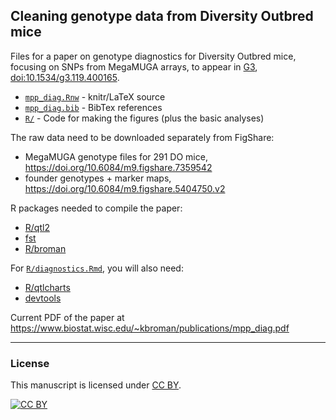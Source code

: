 ## Cleaning genotype data from Diversity Outbred mice

Files for a paper on genotype diagnostics for
Diversity Outbred mice, focusing on SNPs from MegaMUGA arrays,
to appear in [G3](http://g3journal.org),
[doi:10.1534/g3.119.400165](https://doi.org/10.1534/g3.119.400165).

- [`mpp_diag.Rnw`](mpp_diag.Rnw) - knitr/LaTeX source
- [`mpp_diag.bib`](mpp_diag.bib) - BibTex references
- [`R/`](R/) - Code for making the figures (plus the basic analyses)

The raw data need to be downloaded separately from FigShare:

- MegaMUGA genotype files for 291 DO mice, <https://doi.org/10.6084/m9.figshare.7359542>
- founder genotypes + marker maps, <https://doi.org/10.6084/m9.figshare.5404750.v2>

R packages needed to compile the paper:

- [R/qtl2](https://kbroman.org/qtl2)
- [fst](http://www.fstpackage.org)
- [R/broman](https://github.com/kbroman/broman)

For [`R/diagnostics.Rmd`](R/diagnostics.Rmd), you will also need:

- [R/qtlcharts](https://kbroman.org/qtlcharts)
- [devtools](https://github.com/hadley/devtools)

Current PDF of the paper at <https://www.biostat.wisc.edu/~kbroman/publications/mpp_diag.pdf>

---

### License

This manuscript is licensed under [CC BY](https://creativecommons.org/licenses/by/3.0/).

[![CC BY](https://i.creativecommons.org/l/by/3.0/88x31.png)](https://creativecommons.org/licenses/by/3.0/)
